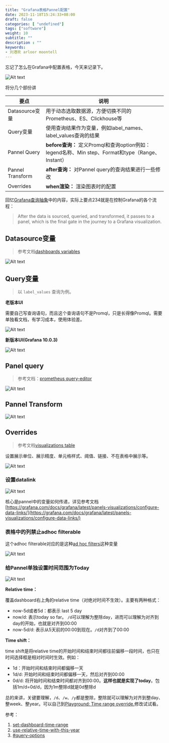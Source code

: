 ```yaml
---
title: "Grafana表格Pannel配置"
date: 2023-11-18T15:24:33+08:00
draft: false
categories: [ "undefined"]
tags: ["software"]
weight: 10
subtitle: ""
description : ""
keywords:
- 刘港欢 arloor moontell
---
```


忘记了怎么在Grafana中配置表格，今天来记录下。

![Alt text](/img/grafana-table-pannel.png)
<!--more-->

将分几个部份讲


| 要点 | 说明 |
|---|---|
| Datasource变量 | 用于动态选取数据源，方便切换不同的Prometheus、ES、Clickhouse等 |
| Query变量 | 使用查询结果作为变量，例如label_names、label_values查询的结果 |
| Pannel Query | **before查询：** 定义Promql和查询option例如：legend名称、Min step、Format和type（Range、Instant） |
| Pannel Transform | **after查询：** 对Pannel query的查询结果进行一些修改 |
| Overrides | **when渲染：** 渲染图表时的配置 |

回忆[Grafana查询抽象](https://www.arloor.com/posts/grafana-docs/#grafana%E6%9F%A5%E8%AF%A2%E6%8A%BD%E8%B1%A1)中的内容，实际上要点234就是在控制Grafana的各个流程：

> After the data is sourced, queried, and transformed, it passes to a panel, which is the final gate in the journey to a Grafana visualization.

## Datasource变量

> 参考文档[dashboards variables](https://grafana.com/docs/grafana/latest/dashboards/variables/add-template-variables/)

![Alt text](/img/grafana-datasource_param.png)

## Query变量

> 以 `label_values` 查询为例。

**老版本UI**

需要自己写查询语句，而且这个查询语句不是Promql，只是长得像Promql。需要单独看文档，有学习成本，使用体验差。

![Alt text](/img/grafana-query_param_old.png)

**新版本UI(Grafana 10.0.3)**

![Alt text](/img/grafana-query_param_new.png)

## Panel query

> 参考文档：[prometheus query-editor](https://grafana.com/docs/grafana/latest/datasources/prometheus/query-editor/)

![Alt text](/img/grafana-query-option.png)

## Pannel Transform

![Alt text](/img/grafana-transforms.png)


## Overrides

> 参考文档[visualizations table](https://grafana.com/docs/grafana/latest/panels-visualizations/visualizations/table/)

设置展示单位、展示精度、单元格样式、阈值、链接、不在表格中展示等。

![Alt text](/img/grafana-overrides.png)

### 设置datalink

![Alt text](/img/grafana-datalink-param.png)

核心是pannel中的变量如何传递，详见参考文档[https://grafana.com/docs/grafana/latest/panels-visualizations/configure-data-links/](https://grafana.com/docs/grafana/latest/panels-visualizations/configure-data-links/)

### 表格中的列禁止adhoc filterable

这个adhoc filterable对应的是这种[ad hoc filters](https://grafana.com/docs/grafana/latest/dashboards/variables/add-template-variables/#add-ad-hoc-filters)这种变量

![Alt text](/img/adhoc-filter-false.png)

### 给Pannel单独设置时间范围为Today

![Alt text](/img/grafana-pannel-relative-time-today.png)

**Relative time：**

覆盖dashboard右上角的relative time（对绝对时间不生效）。主要有两种格式：

- now-5d或者5d：都表示 last 5 day
- now/d: 表示today so far。 `/d`可以理解为整除day，进而可以理解为对齐到day的开始，也就是对齐到00:00
- now-5d/d: 表示从5天前的00:00到现在。`/d`对齐到了00:00

**Time shift：**

time shift是将relative time的开始时间和结束时间都往前偏移一段时间，也只在时间选择框是相对时间时生效。例如：

- 1d：开始时间和结束时间都偏移一天
- 1d/d: 开始时间和结束时间都偏移一天，然后对齐到00:00
- 0d/d: 将开始时间和结束时间都对齐到00:00。**这样也就是实现了today**。包括1m/d=0d/d，因为1m整除d就是0d整除d

总的来讲，关键要理解，`/d`、`/w`、`/y`都是整除，整除就可以理解为对齐到整day、整week、整year。可以自己到[Playground: Time range override.](https://play.grafana.org/d/000000041/)修改试试看。

参考：

1. [set-dashboard-time-range](https://grafana.com/docs/grafana/latest/dashboards/use-dashboards/#set-dashboard-time-range) 
2. [use-relative-time-with-this-year](https://community.grafana.com/t/use-relative-time-with-this-year/59910/5)
3. [#query-options](https://grafana.com/docs/grafana/latest/panels-visualizations/query-transform-data/#query-options)
